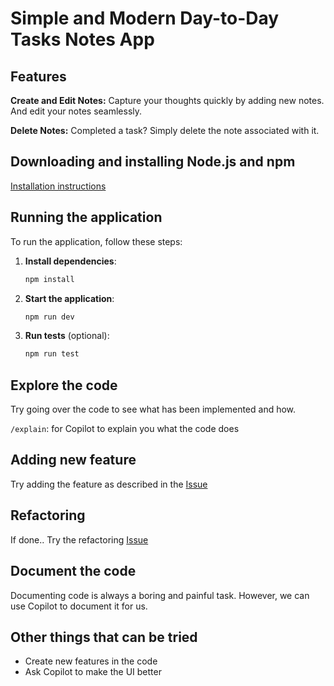 # Simple and Modern Day-to-Day Tasks Notes App

## Features

**Create and Edit Notes:** Capture your thoughts quickly by adding new notes. And edit your notes seamlessly.

**Delete Notes:** Completed a task? Simply delete the note associated with it.

## Downloading and installing Node.js and npm

[Installation instructions ](https://docs.npmjs.com/downloading-and-installing-node-js-and-npm)

## Running the application

To run the application, follow these steps:

1. **Install dependencies**:
    ```bash
    npm install
    ```

2. **Start the application**:
    ```bash
    npm run dev
    ```

3. **Run tests** (optional):
    ```bash
    npm run test
    ```
## Explore the code

Try going over the code to see what has been implemented and how.

`/explain`: for Copilot to explain you what the code does
## Adding new feature

Try adding the feature as described in the [Issue](https://github.com/eficode/copilot-notes-app/issues/1)

## Refactoring

If done.. Try the refactoring [Issue](https://github.com/eficode/copilot-notes-app/issues/2)

## Document the code

Documenting code is always a boring and painful task. However, we can use Copilot to document it for us.

## Other things that can be tried

- Create new features in the code
- Ask Copilot to make the UI better
